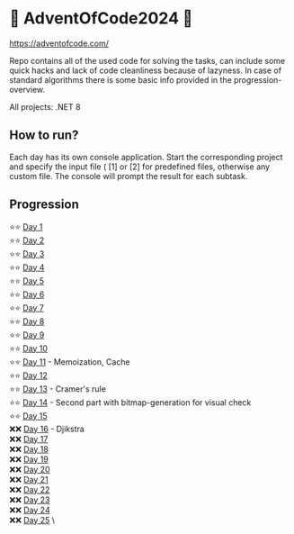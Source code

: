 # 🎄 AdventOfCode2024 🎄
https://adventofcode.com/

Repo contains all of the used code for solving the tasks, can include some quick hacks and lack of code cleanliness because of lazyness. In case of standard algorithms there is some basic info provided in the progression-overview.

All projects: .NET 8

## How to run?
Each day has its own console application. Start the corresponding project and specify the input file ( [1] or [2] for predefined files, 
otherwise any custom file. The console will prompt the result for each subtask. 

## Progression
:star::star: [Day  1](/AdventOfCode2024/Day01) \
:star::star: [Day  2](/AdventOfCode2024/Day02) \
:star::star: [Day  3](/AdventOfCode2024/Day03) \
:star::star: [Day  4](/AdventOfCode2024/Day04) \
:star::star: [Day  5](/AdventOfCode2024/Day05) \
:star::star: [Day  6](/AdventOfCode2024/Day06) \
:star::star: [Day  7](/AdventOfCode2024/Day07) \
:star::star: [Day  8](/AdventOfCode2024/Day08) \
:star::star: [Day  9](/AdventOfCode2024/Day09) \
:star::star: [Day 10](/AdventOfCode2024/Day10) \
:star::star: [Day 11](/AdventOfCode2024/Day11) - Memoization, Cache \
:star::star: [Day 12](/AdventOfCode2024/Day12) \
:star::star: [Day 13](/AdventOfCode2024/Day13) - Cramer's rule \
:star::star: [Day 14](/AdventOfCode2024/Day14) - Second part with bitmap-generation for visual check \
:star::star: [Day 15](/AdventOfCode2024/Day15) \
:x::x: [Day 16](/AdventOfCode2024/Day16) - Djikstra \
:x::x: [Day 17](/AdventOfCode2024/Day17) \
:x::x: [Day 18](/AdventOfCode2024/Day18) \
:x::x: [Day 19](/AdventOfCode2024/Day19) \
:x::x: [Day 20](/AdventOfCode2024/Day20) \
:x::x: [Day 21](/AdventOfCode2024/Day21) \
:x::x: [Day 22](/AdventOfCode2024/Day22) \
:x::x: [Day 23](/AdventOfCode2024/Day23) \
:x::x: [Day 24](/AdventOfCode2024/Day24) \
:x::x: [Day 25](/AdventOfCode2024/Day25) \
